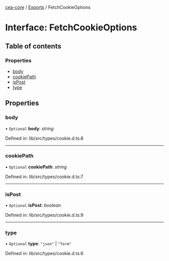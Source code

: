 [cea-core](../README.md) / [Exports](../modules.md) / FetchCookieOptions

# Interface: FetchCookieOptions

## Table of contents

### Properties

- [body](fetchcookieoptions.md#body)
- [cookiePath](fetchcookieoptions.md#cookiepath)
- [isPost](fetchcookieoptions.md#ispost)
- [type](fetchcookieoptions.md#type)

## Properties

### body

• `Optional` **body**: *string*

Defined in: lib/src/types/cookie.d.ts:8

___

### cookiePath

• `Optional` **cookiePath**: *string*

Defined in: lib/src/types/cookie.d.ts:7

___

### isPost

• `Optional` **isPost**: *boolean*

Defined in: lib/src/types/cookie.d.ts:9

___

### type

• `Optional` **type**: ``"json"`` \| ``"form"``

Defined in: lib/src/types/cookie.d.ts:6

